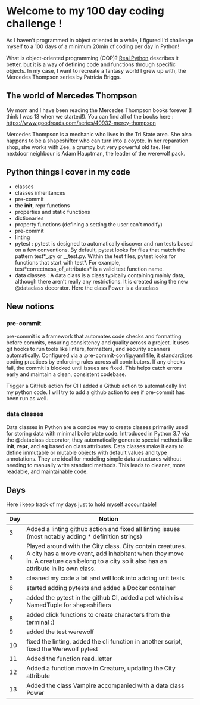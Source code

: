 # Welcome to my 100 day coding challenge !

As I haven't programmed in object oriented in a while, I figured I'd challenge myself to a 100 days of a minimum 20min of coding per day in Python!

What is object-oriented programming (OOP)? [Real Python](https://realpython.com/python3-object-oriented-programming/) describes it better, but it is a way of defining code and functions through specific objects. In my case, I want to recreate a fantasy world I grew up with, the Mercedes Thompson series by Patricia Briggs.

## The world of Mercedes Thompson

My mom and I have been reading the Mercedes Thompson books forever (I think I was 13 when we started!). You can find all of the books here : https://www.goodreads.com/series/40932-mercy-thompson

Mercedes Thompson is a mechanic who lives in the Tri State area. She also happens to be a shapeshifter who can turn into a coyote. In her reparation shop, she works with Zee, a grumpy but very powerful old fae. Her nextdoor neighbour is Adam Hauptman, the leader of the werewolf pack.

## Python things I cover in my code

- classes
- classes inheritances
- pre-commit
- the **init**, repr functions
- properties and static functions
- dictionaries
- property functions (defining a setting the user can't modify)
- pre-commit
- linting
- pytest : pytest is designed to automatically discover and run tests based on a few conventions. By default, pytest looks for files that match the pattern test\*_.py or _\_test.py. Within the test files, pytest looks for functions that start with test*. For example, test*correctness_of_attributes\* is a valid test function name.
- data classes : A data class is a class typically containing mainly data, although there aren’t really any restrictions. It is created using the new @dataclass decorator. Here the class Power is a dataclass

## New notions

### pre-commit
pre-commit is a framework that automates code checks and formatting before commits, ensuring consistency and quality across a project. It uses git hooks to run tools like linters, formatters, and security scanners automatically. Configured via a .pre-commit-config.yaml file, it standardizes coding practices by enforcing rules across all contributors. If any checks fail, the commit is blocked until issues are fixed. This helps catch errors early and maintain a clean, consistent codebase.

Trigger a GitHub action for CI
I added a Github action to automatically lint my python code. I will try to add a github action to see if pre-commit has been run as well.

### data classes

Data classes in Python are a concise way to create classes primarily used for storing data with minimal boilerplate code. Introduced in Python 3.7 via the @dataclass decorator, they automatically generate special methods like __init__, __repr__, and __eq__ based on class attributes. Data classes make it easy to define immutable or mutable objects with default values and type annotations. They are ideal for modeling simple data structures without needing to manually write standard methods. This leads to cleaner, more readable, and maintainable code.

## Days

Here i keep track of my days just to hold myself accountable!


| Day   | Notion |
| ------- | --- |
| 3 | Added a linting github action and fixed all linting issues (most notably adding \* definition strings) |
| 4 | Played around with the City class. City contain creatures. A city has a move event, add inhabitant when they move in. A creature can belong to a city so it also has an attribute in its own class.  |
| 5 | cleaned my code a bit and will look into adding unit tests  |
| 6 | started adding pytests and added a Docker container |
| 7 | added the pytest in the github CI, added a pet which is a NamedTuple for shapeshifters |
| 8 | added click functions to create characters from the terminal :)  |
| 9 | added the test werewolf  |
| 10 | fixed the linting, added the cli function in another script, fixed the Werewolf pytest  |
| 11 | Added the function read_letter |
| 12 | Added a function move in Creature, updating the City attribute  |
| 13 | Added the class Vampire accompanied with a data class Power  |
